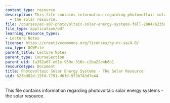 ```yaml
---
content_type: resource
description: This file contains information regarding photovoltaic solar energy systems
  - the solar resource.
file: /courses/ec-s07-photovoltaic-solar-energy-systems-fall-2004/623bd82d15fd7791d6fd973b743d7e44_MITEC_S07F04_1_solar.pdf
file_type: application/pdf
learning_resource_types:
- Lecture Notes
license: https://creativecommons.org/licenses/by-nc-sa/4.0/
ocw_type: OCWFile
parent_title: Lecture Notes
parent_type: CourseSection
parent_uid: 1a352a07-ed1e-930e-316c-c2ba22e4b6b1
resourcetype: Document
title: Photovoltaic Solar Energy Systems - The Solar Resource
uid: 623bd82d-15fd-7791-d6fd-973b743d7e44
---
```

This file contains information regarding photovoltaic solar energy systems - the solar resource.